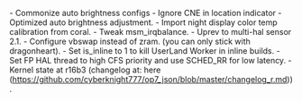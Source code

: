 \- Commonize auto brightness configs
\- Ignore CNE in location indicator
\- Optimized auto brightness adjustment.
\- Import night display color temp calibration from coral.
\- Tweak msm_irqbalance.
\- Uprev to multi\-hal sensor 2.1.
\- Configure vbswap instead of zram. (you can only stick with dragonheart).
\- Set is_inline to 1 to kill UserLand Worker in inline builds.
\- Set FP HAL thread to high CFS priority and use SCHED_RR for low latency.
\- Kernel state at r16b3 (changelog at: here (https://github.com/cyberknight777/op7_json/blob/master/changelog_r.md)).
